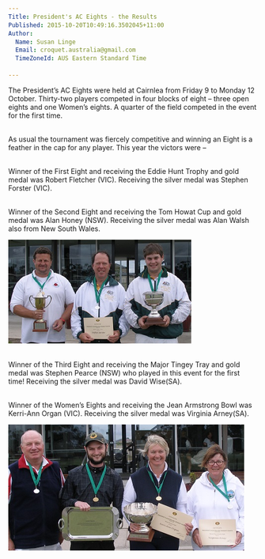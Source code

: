 ```yaml
---
Title: President's AC Eights - the Results
Published: 2015-10-20T10:49:16.3502045+11:00
Author:
  Name: Susan Linge
  Email: croquet.australia@gmail.com
  TimeZoneId: AUS Eastern Standard Time

---
```

The President’s AC Eights were held at Cairnlea from Friday 9 to Monday 12 October.  Thirty-two players competed in four blocks of eight – three open eights and one Women’s eights.  A quarter of the field competed in the event for the first time.

<br/>As usual the tournament was fiercely competitive and winning an Eight is a feather in the cap for any player.  This year the victors were – 

<br/>Winner of the First Eight and receiving the Eddie Hunt Trophy and gold medal was Robert Fletcher (VIC).
Receiving the silver medal was Stephen Forster (VIC).

<br/>Winner of the Second Eight and receiving the Tom Howat Cup and gold medal was Alan Honey (NSW).
Receiving the silver medal was Alan Walsh also from New South Wales.

<img src="presidents-ac-eights-winners-first-and-second-eight-and-silver-medal-first-eight-2.jpg" alt="Winners First and Second eights. Runner up first eight" title="Alan Honey, Stephen Forster and Robert Fletcher"/>

<br/>Winner of the Third Eight and receiving the Major Tingey Tray and gold medal was Stephen Pearce (NSW) who played in this event for the first time!
Receiving the silver medal was David Wise(SA).

<br/>Winner of the Women’s Eights and receiving the Jean Armstrong Bowl was Kerri-Ann Organ (VIC).
Receiving the silver medal was Virginia Arney(SA).

<img src="presidents-ac-eights-david-wise-stephen-pearce-kerri-ann-organ-and-virginia-arney-2.jpg" alt="Winners and Runners up Third Eight and Women’s Eights" title="David Wise, Stephen Pearce, Kerri-Ann Organ and Virginia Arney"/>